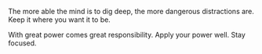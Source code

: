 The more able the mind is to dig deep, the more dangerous distractions are. Keep it where you want it to be. 

With great power comes great responsibility. Apply your power well. Stay focused.